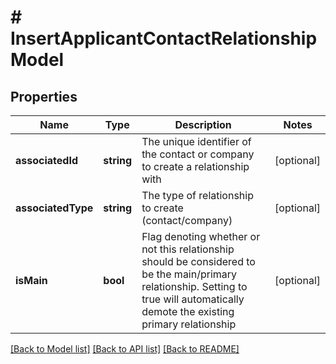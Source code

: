 # # InsertApplicantContactRelationshipModel

## Properties

Name | Type | Description | Notes
------------ | ------------- | ------------- | -------------
**associatedId** | **string** | The unique identifier of the contact or company to create a relationship with | [optional]
**associatedType** | **string** | The type of relationship to create (contact/company) | [optional]
**isMain** | **bool** | Flag denoting whether or not this relationship should be considered to be the main/primary relationship. Setting to true will automatically demote the existing primary relationship | [optional]

[[Back to Model list]](../../README.md#models) [[Back to API list]](../../README.md#endpoints) [[Back to README]](../../README.md)

